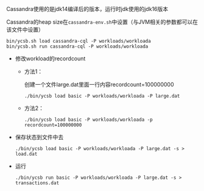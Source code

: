 Cassandra使用的是jdk14编译后的版本，运行时jdk使用的jdk16版本

Cassandra的heap size在`cassandra-env.sh`中设置（与JVM相关的参数都可以在该文件中设置）

```
bin/ycsb.sh load cassandra-cql -P workloads/workloada
bin/ycsb.sh run cassandra-cql -P workloads/workloada
```

* 修改workload的recordcount

  * 方法1：

    创建一个文件large.dat里面一行内容recordcount=100000000

    ```
    ./bin/ycsb load basic -P workloads/workloada -P large.dat
    ```

  * 方法2：

    ```
    ./bin/ycsb load basic -P workloads/workloada -p recordcount=100000000
    ```

* 保存状态到文件中去

  ```
  ./bin/ycsb load basic -P workloads/workloada -P large.dat -s > load.dat
  ```

* 运行

  ```
  ./bin/ycsb run basic -P workloads/workloada -P large.dat -s > transactions.dat
  ```

  

